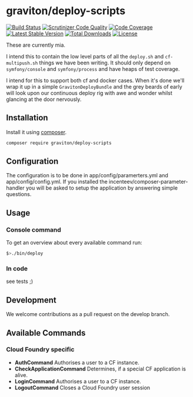 # graviton/deploy-scripts
[![Build Status](https://travis-ci.org/libgraviton/deploy-scripts.png?branch=develop)](https://travis-ci.org/libgraviton/deploy-scripts) [![Scrutinizer Code Quality](https://scrutinizer-ci.com/g/libgraviton/deploy-scripts/badges/quality-score.png?b=develop)](https://scrutinizer-ci.com/g/libgraviton/deploy-scripts/?branch=develop) [![Code Coverage](https://scrutinizer-ci.com/g/libgraviton/deploy-scripts/badges/coverage.png?b=develop)](https://scrutinizer-ci.com/g/libgraviton/deploy-scripts/?branch=develop) [![Latest Stable Version](https://poser.pugx.org/graviton/deploy-scripts/v/stable.svg)](https://packagist.org/packages/graviton/deploy-scripts) [![Total Downloads](https://poser.pugx.org/graviton/deploy-scripts/downloads.svg)](https://packagist.org/packages/graviton/deploy-scripts) [![License](https://poser.pugx.org/graviton/deploy-scripts/license.svg)](https://packagist.org/packages/graviton/deploy-scripts)

These are currently mia.

I intend this to contain the low level parts of all the ``deploy.sh`` and ``cf-multipush.sh`` things
we have been writing. It should only depend on ``symfony/console`` and ``symfony/process`` and have
heaps of test coverage.

I intend for this to support both cf and docker cases. When it's done we'll wrap it up in a simple
``GravitonDeployBundle`` and the grey beards of early will look upon our continuous deploy rig with
awe and wonder whilst glancing at the door nervously.

## Installation
Install it using [composer](https://getcomposer.org/).

```bash
composer require graviton/deploy-scripts
```

## Configuration
The configuration is to be done in app/config/paramerters.yml and app/config/config.yml.
If you installed the incenteev/composer-parameter-handler you will be asked to setup the 
application by answering simple questions.

## Usage
### Console command
To get an overview about every available command run:

```bash
$>./bin/deploy
```

### In code
see tests ;) 

## Development
We welcome contributions as a pull request on the develop branch.

## Available Commands
### Cloud Foundry specific
- **AuthCommand**
  Authorises a user to a CF instance.
- **CheckApplicationCommand**
  Determines, if a special CF application is alive.
- **LoginCommand**
  Authorises a user to a CF instance.
- **LogoutCommand**
  Closes a Cloud Foundry user session 
